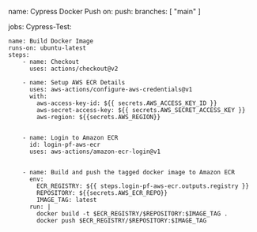 name: Cypress Docker Push
on: 
  push: 
    branches: [ "main" ]
  
jobs:
  Cypress-Test:
   
  
    name: Build Docker Image
    runs-on: ubuntu-latest  
    steps:  
        - name: Checkout
          uses: actions/checkout@v2    
          
        - name: Setup AWS ECR Details
          uses: aws-actions/configure-aws-credentials@v1
          with:
            aws-access-key-id: ${{ secrets.AWS_ACCESS_KEY_ID }}
            aws-secret-access-key: ${{ secrets.AWS_SECRET_ACCESS_KEY }}
            aws-region: ${{secrets.AWS_REGION}}


        - name: Login to Amazon ECR
          id: login-pf-aws-ecr
          uses: aws-actions/amazon-ecr-login@v1
          

        - name: Build and push the tagged docker image to Amazon ECR
          env:
            ECR_REGISTRY: ${{ steps.login-pf-aws-ecr.outputs.registry }}
            REPOSITORY: ${{secrets.AWS_ECR_REPO}}
            IMAGE_TAG: latest
          run: |
            docker build -t $ECR_REGISTRY/$REPOSITORY:$IMAGE_TAG .
            docker push $ECR_REGISTRY/$REPOSITORY:$IMAGE_TAG